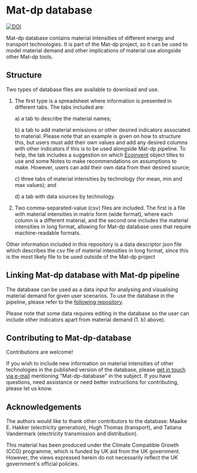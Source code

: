 # Mat-dp database

[![DOI](https://zenodo.org/badge/685456625.svg)](https://zenodo.org/badge/latestdoi/685456625)

Mat-dp database contains material intensities of different energy and transport technologies. It is part of the Mat-dp project, so it can be used to model material demand and other implications of material use alongside other Mat-dp tools.

## Structure
Two types of database files are available to download and use. 
1. The first type is a spreadsheet where information is presented in different tabs. The tabs included are:

   a) a tab to describe the material names;
   
   b) a tab to add material emissions or other desired indicators associated to material. Please note that an example is given on how to structure this, but users must add their own values and add any desired columns with other indicators if this is to be used alongside Mat-dp pipeline. To help, the tab includes a suggestion on which [Ecoinvent](https://ecoinvent.org/) object titles to use and some Notes to make recommendations on assumptions to make. However, users can add their own data from their desired source;
   
   c) three tabs of material intensities by technology (for mean, min and max values); and
   
   d) a tab with data sources by technology.
   
3. Two comma-separated-value (csv) files are included. The first is a file with material intensities in matrix form (wide format), where each column is a different material, and the second one includes the material intensities in long format, allowing for Mat-dp database uses that require machine-readable formats.

Other information included in this repository is a data descriptor json file which describes the csv file of material intensities in long format, since this is the most likely file to be used outside of the Mat-dp project

## Linking Mat-dp database with Mat-dp pipeline

The database can be used as a data input for analysing and visualising material demand for given user scenarios. To use the database in the pipeline, please refer to the [following repository](https://github.com/Mat-dp/mat-dp-pipeline).

Please note that some data requires editing in the database so the user can include other indicators apart from material demand (1. b) above).

## Contributing to Mat-dp-database

Contributions are welcome! 

If you wish to include new information on material intensities of other technologies in the published version of the database, please [get in touch via e-mail](mailto:refficiency-enquiries@eng.cam.ac.uk) mentioning "Mat-dp-database" in the subject. If you have questions, need assistance or need better instructions for contributing, please let us know.

## Acknowledgements
The authors would like to thank other contributors to the database: Maaike E. Hakker (electricity generation), Hugh Thomas (transport), and Tatiana Vandermark (electricity transmission and distribution).

This material has been produced under the Climate Compatible Growth (CCG) programme, which is  funded by UK aid from the UK government. However, the views expressed herein do not necessarily reflect the UK government's official policies.
